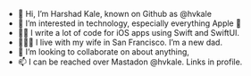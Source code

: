 - 👋 Hi, I’m Harshad Kale, known on Github as @hvkale
- 👀 I’m interested in technology, especially everything Apple 
- 👨‍💻 I write a lot of code for iOS apps using Swift and SwiftUI.
- 👨‍👩‍👦 I live with my wife in San Francisco. I’m a new dad.
- 💞️ I’m looking to collaborate on about anything,
- 📫 I can be reached over Mastadon @hvkale. Links in profile.

<!---
hvkale/hvkale is a ✨ special ✨ repository because its `README.md` (this file) appears on your GitHub profile.
You can click the Preview link to take a look at your changes.
--->
